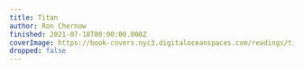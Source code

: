 ```yaml
---
title: Titan
author: Ron Chernow
finished: 2021-07-18T00:00:00.000Z
coverImage: https://book-covers.nyc3.digitaloceanspaces.com/readings/titan-01.jpg
dropped: false
---
```


